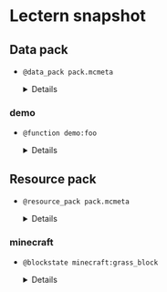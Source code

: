 # Lectern snapshot

## Data pack

- `@data_pack pack.mcmeta`

  <details>

  ```json
  {
    "pack": {
      "description": "hello",
      "pack_format": 7
    }
  }
  ```

  </details>

### demo

- `@function demo:foo`

  <details>

  ```mcfunction
  say foo
  ```

  </details>

## Resource pack

- `@resource_pack pack.mcmeta`

  <details>

  ```json
  {
    "pack": {
      "pack_format": 8,
      "description": ""
    }
  }
  ```

  </details>

### minecraft

- `@blockstate minecraft:grass_block`

  <details>

  ```json
  {
    "variants": {
      "snowy=false": { "model": "block/grass_block" },
      "snowy=true": { "model": "block/grass_block_snow" }
    }
  }
  ```

  </details>
